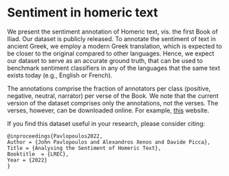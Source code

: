 # Sentiment in homeric text

We present the sentiment annotation of Homeric text, vis. the first Book of Iliad. Our dataset is publicly released. To annotate the sentiment of text in ancient Greek, we employ a modern Greek translation, which is expected to be closer to the original compared to other languages. Hence, we expect our dataset to serve as an accurate ground truth, that can be used to benchmark sentiment classifiers in any of the languages that the same text exists today (e.g., English or French).


The annotations comprise the fraction of annotators per class (positive, negative, neutral, narrator) per verse of the Book. We note that the current version of the dataset comprises only the annotations, not the verses. The verses, however, can be downloaded online. For example, [this](http://users.sch.gr/ipap/Ellinikos%20Politismos/Yliko/OMHROS-ILIADA/ARXAIO/ILIADA.htm) website. 

If you find this dataset useful in your research, please consider citing:

    @inproceedings{Pavlopoulos2022,
	Author = {John Pavlopoulos and Alexandros Xenos and Davide Picca},
	Title = {Analysing the Sentiment of Homeric Text},
	Booktitle  = {LREC},
	Year = {2022}
    }
